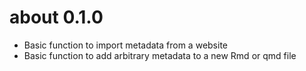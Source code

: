 # about 0.1.0

* Basic function to import metadata from a website
* Basic function to add arbitrary metadata to a new Rmd or qmd file
